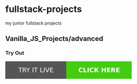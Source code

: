 # fullstack-projects
my junior fullstack projects
## Vanilla_JS_Projects/advanced

### Try Out
<a href="https://marslinoed.github.io/fullstack-projects/Vanilla_JS_Projects/advanced" target="_blank">
  <img src="../../assets/icons/try-it-out.svg" alt="Try it live"> 
</a>

